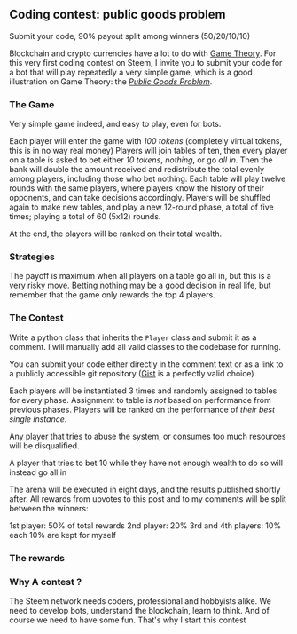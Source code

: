 ## Coding contest: public goods problem

Submit your code, 90% payout split among winners (50/20/10/10)

Blockchain and crypto currencies have a lot to do with [Game Theory](https://en.wikipedia.org/wiki/Game_theory). For this very first coding contest on Steem, I invite you to submit your code for a bot that will play repeatedly a very simple game, which is a good illustration on Game Theory: the [*Public Goods Problem*](https://en.wikipedia.org/wiki/Public_goods_game). 



### The Game

Very simple game indeed, and easy to play, even for bots. 

Each player will enter the game with *100 tokens* (completely virtual tokens, this is in no way real money)
Players will join tables of ten, then every player on a table is asked to bet either *10 tokens*, *nothing*, or go *all in*. Then the bank will double the amount received and redistribute the total evenly among players, including those who bet nothing. 
Each table will play twelve rounds with the same players, where players know the history of their opponents, and can take decisions accordingly. 
Players will be shuffled again to make new tables, and play a new 12-round phase, a total of five times; playing a total of 60 (5x12) rounds.

At the end, the players will be ranked on their total wealth.


### Strategies

The payoff is maximum when all players on a table go all in, but this is a very risky move. Betting nothing may be a good decision in real life, but remember that the game only rewards the top 4 players.


### The Contest

Write a python class that inherits the `Player` class and submit it as a comment. I will manually add all valid classes to the codebase for running.

You can submit your code either directly in the comment text or as a link to a publicly accessible git repository ([Gist](gist.github.com) is a perfectly valid choice)

Each players will be instantiated 3 times and randomly assigned to tables for every phase. Assignment to table is *not* based on performance from previous phases. Players will be ranked on the performance of *their best single instance*.

Any player that tries to abuse the system, or consumes too much resources will be disqualified.

A player that tries to bet 10 while they have not enough wealth to do so will instead go all in

The arena will be executed in eight days, and the results published shortly after. All rewards from upvotes to this post and to my comments will be split between the winners:

1st player: 50% of total rewards
2nd player: 20%
3rd and 4th players: 10% each
10% are kept for myself

### The rewards







### Why A contest ?

The Steem network needs coders, professional and hobbyists alike. We need to develop bots, understand the blockchain, learn to think. And of course we need to have some fun. That's why I start this contest



